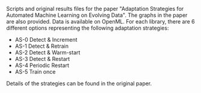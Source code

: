 Scripts and original results files for the paper "Adaptation Strategies for Automated Machine Learning on Evolving Data". The graphs in the paper are also provided. Data is available on OpenML. For each library, there are 6 different options representing the following adaptation strategies:
  
 - AS-0 Detect & Increment
 - AS-1 Detect & Retrain
 - AS-2 Detect & Warm-start
 - AS-3 Detect & Restart
 - AS-4 Periodic Restart
 - AS-5 Train once

Details of the strategies can be found in the original paper. 
